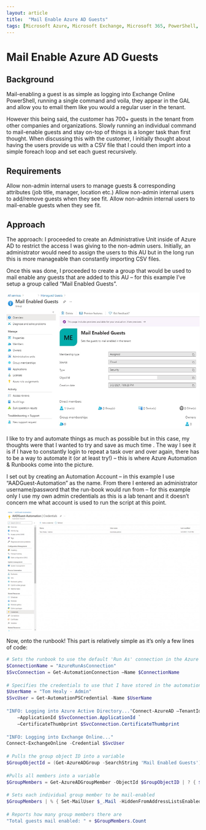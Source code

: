 ```yaml
---
layout: article
title:  "Mail Enable Azure AD Guests"
tags: [Microsoft Azure, Microsoft Exchange, Microsoft 365, PowerShell, Automation]
---
```


# Mail Enable Azure AD Guests

## Background
Mail-enabling a guest is as simple as logging into Exchange Online PowerShell, running a single command and voila, they appear in the GAL and allow you to email them like you would a regular user in the tenant.

However this being said, the customer has 700+ guests in the tenant from other companies and organizations. Slowly running an individual command to mail-enable guests and stay on-top of things is a longer task than first thought. When discussing this with the customer, I initially thought about having the users provide us with a CSV file that I could then import into a simple foreach loop and set each guest recursively.

## Requirements
Allow non-admin internal users to manage guests & corresponding attributes (job title, manager, location etc.)
Allow non-admin internal users to add/remove guests when they see fit.
Allow non-admin internal users to mail-enable guests when they see fit.

## Approach
The approach:
I proceeded to create an Administrative Unit inside of Azure AD to restrict the access I was giving to the non-admin users. Initially, an administrator would need to assign the users to this AU but in the long run this is more manageable than constantly importing CSV files.

Once this was done, I proceeded to create a group that would be used to mail enable any guests that are added to this AU – for this example I’ve setup a group called “Mail Enabled Guests”.

![Mail Enabled Guests](/assets/images/media/Mail-Enabled-Guests-Group.jpeg)

I like to try and automate things as much as possible but in this case, my thoughts were that I wanted to try and save as much time . The way I see it is if I have to constantly login to repeat a task over and over again, there has to be a way to automate it (or at least try!) – this is where Azure Automation & Runbooks come into the picture.

I set out by creating an Automation Account – in this example I use “AADGuest-Automation” as the name. From there I entered an administrator username/password that the run-book would run from – for this example only I use my own admin credentials as this is a lab tenant and it doesn’t concern me what account is used to run the script at this point.

![Mail Enabled Guests](/assets/images/media/AADGuests-Automation-Account.jpeg)

Now, onto the runbook!
This part is relatively simple as it’s only a few lines of code:

```powershell
# Sets the runbook to use the default 'Run As' connection in the Azure Automation Account (would be changed if live!)
$ConnectionName = "AzureRunAsConnection"
$SvcConnection = Get-AutomationConnection –Name $ConnectionName
 
# Specifies the credentials to use that I have stored in the automation account
$UserName = "Tom Healy - Admin"
$SvcUser = Get-AutomationPSCredential -Name $UserName
 
"INFO: Logging into Azure Active Directory..."Connect-AzureAD –TenantId $SvcConnection.TenantId `
    –ApplicationId $SvcConnection.ApplicationId `
    –CertificateThumbprint $SvcConnection.CertificateThumbprint
 
"INFO: Logging into Exchange Online..."
Connect-ExchangeOnline -Credential $SvcUser
 
# Pulls the group object ID into a variable
$GroupObjectId = (Get-AzureADGroup -SearchString 'Mail Enabled Guests').ObjectID.ToString()
 
#Pulls all members into a variable
$GroupMembers = Get-AzureADGroupMember -ObjectId $GroupObjectID | ? { $_.UserPrincipalName -match "\#EXT\#" }
 
# Sets each individual group member to be mail-enabled
$GroupMembers | % { Set-MailUser $_.Mail -HiddenFromAddressListsEnabled $false -wa SilentlyContinue }
 
# Reports how many group members there are
"Total guests mail enabled: " + $GroupMembers.Count
```
